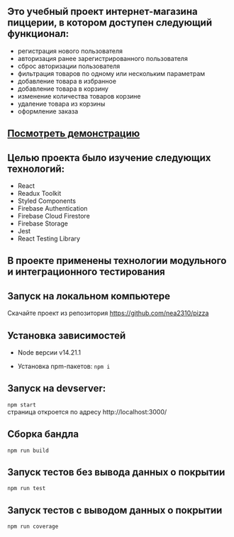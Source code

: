 ## Это учебный проект интернет-магазина пиццерии, в котором доступен следующий функционал:

* регистрация нового пользователя
* авторизация ранее зарегистрированного пользователя
* сброс авторизации пользователя
* фильтрация товаров по одному или нескольким параметрам
* добавление товара в избранное
* добавление товара в корзину
* изменение количества товаров корзине
* удаление товара из корзины
* оформление заказа

## [Посмотреть демонстрацию](https://pizza-livid.vercel.app/)

## Целью проекта было изучение следующих технологий:

* React
* Readux Toolkit
* Styled Components
* Firebase Authentication
* Firebase Cloud Firestore
* Firebase Storage
* Jest
* React Testing Library

## В проекте применены технологии модульного и интеграционного тестирования 

## Запуск на локальном компьютере
Скачайте проект из репозитория https://github.com/nea2310/pizza

## Установка зависимостей

* Node версии v14.21.1

* Установка npm-пакетов:
  ``` npm i ```

## Запуск на devserver:
  ```npm start```  
страница откроется по адресу http://localhost:3000/

## Сборка бандла 
  ```npm run build```

## Запуск тестов без вывода данных о покрытии 
  ```npm run test```

## Запуск тестов с выводом данных о покрытии 
  ```npm run coverage```